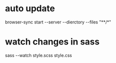 # auto update
browser-sync start --server --dierctory --files "**/*"

# watch changes in sass
sass --watch style.scss style.css